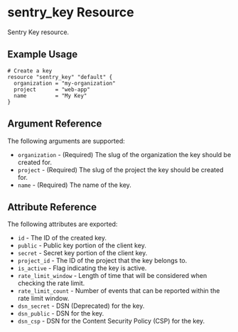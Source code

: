# sentry_key Resource

Sentry Key resource.

## Example Usage

```hcl
# Create a key
resource "sentry_key" "default" {
  organization = "my-organization"
  project      = "web-app"
  name         = "My Key"
}
```

## Argument Reference

The following arguments are supported:

- `organization` - (Required) The slug of the organization the key should be created for.
- `project` - (Required) The slug of the project the key should be created for.
- `name` - (Required) The name of the key.

## Attribute Reference

The following attributes are exported:

- `id` - The ID of the created key.
- `public` - Public key portion of the client key.
- `secret` - Secret key portion of the client key.
- `project_id` - The ID of the project that the key belongs to.
- `is_active` - Flag indicating the key is active.
- `rate_limit_window` - Length of time that will be considered when checking the rate limit.
- `rate_limit_count` - Number of events that can be reported within the rate limit window.
- `dsn_secret` - DSN (Deprecated) for the key.
- `dsn_public` - DSN for the key.
- `dsn_csp` - DSN for the Content Security Policy (CSP) for the key.
